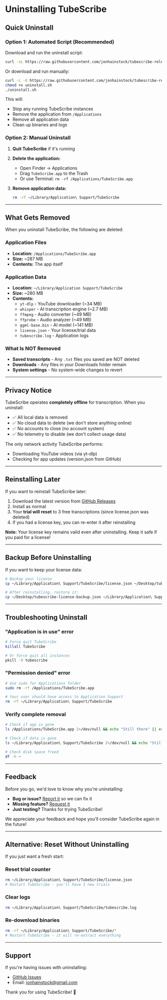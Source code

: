 # Uninstalling TubeScribe

## Quick Uninstall

### Option 1: Automated Script (Recommended)

Download and run the uninstall script:

```bash
curl -sL https://raw.githubusercontent.com/jonhainstock/tubescribe-releases/main/uninstall.sh | bash
```

Or download and run manually:

```bash
curl -L -O https://raw.githubusercontent.com/jonhainstock/tubescribe-releases/main/uninstall.sh
chmod +x uninstall.sh
./uninstall.sh
```

This will:
- Stop any running TubeScribe instances
- Remove the application from `/Applications`
- Remove all application data
- Clean up binaries and logs

### Option 2: Manual Uninstall

1. **Quit TubeScribe** if it's running
2. **Delete the application:**
   - Open Finder → Applications
   - Drag `TubeScribe.app` to the Trash
   - Or use Terminal: `rm -rf /Applications/TubeScribe.app`

3. **Remove application data:**
   ```bash
   rm -rf ~/Library/Application\ Support/TubeScribe
   ```

---

## What Gets Removed

When you uninstall TubeScribe, the following are deleted:

### Application Files
- **Location:** `/Applications/TubeScribe.app`
- **Size:** ~287 MB
- **Contents:** The app itself

### Application Data
- **Location:** `~/Library/Application Support/TubeScribe`
- **Size:** ~280 MB
- **Contents:**
  - `yt-dlp` - YouTube downloader (~34 MB)
  - `whisper` - AI transcription engine (~2.7 MB)
  - `ffmpeg` - Audio converter (~49 MB)
  - `ffprobe` - Audio analyzer (~49 MB)
  - `ggml-base.bin` - AI model (~141 MB)
  - `license.json` - Your license/trial data
  - `tubescribe.log` - Application logs

### What Is NOT Removed
- **Saved transcripts** - Any `.txt` files you saved are NOT deleted
- **Downloads** - Any files in your Downloads folder remain
- **System settings** - No system-wide changes to revert

---

## Privacy Notice

TubeScribe operates **completely offline** for transcription. When you uninstall:

- ✅ All local data is removed
- ✅ No cloud data to delete (we don't store anything online)
- ✅ No accounts to close (no account system)
- ✅ No telemetry to disable (we don't collect usage data)

The only network activity TubeScribe performs:
- Downloading YouTube videos (via yt-dlp)
- Checking for app updates (version.json from GitHub)

---

## Reinstalling Later

If you want to reinstall TubeScribe later:

1. Download the latest version from [GitHub Releases](https://github.com/jonhainstock/tubescribe-releases/releases/latest)
2. Install as normal
3. Your **trial will reset** to 3 free transcriptions (since license.json was deleted)
4. If you had a license key, you can re-enter it after reinstalling

**Note:** Your license key remains valid even after uninstalling. Keep it safe if you paid for a license!

---

## Backup Before Uninstalling

If you want to keep your license data:

```bash
# Backup your license
cp ~/Library/Application\ Support/TubeScribe/license.json ~/Desktop/tubescribe-license-backup.json

# After reinstalling, restore it:
cp ~/Desktop/tubescribe-license-backup.json ~/Library/Application\ Support/TubeScribe/license.json
```

---

## Troubleshooting Uninstall

### "Application is in use" error

```bash
# Force quit TubeScribe
killall TubeScribe

# Or force quit all instances
pkill -9 tubescribe
```

### "Permission denied" error

```bash
# Use sudo for Applications folder
sudo rm -rf /Applications/TubeScribe.app

# Your user should have access to Application Support
rm -rf ~/Library/Application\ Support/TubeScribe
```

### Verify complete removal

```bash
# Check if app is gone
ls /Applications/TubeScribe.app 2>/dev/null && echo "Still there" || echo "Removed"

# Check if data is gone
ls ~/Library/Application\ Support/TubeScribe 2>/dev/null && echo "Still there" || echo "Removed"

# Check disk space freed
df -h ~
```

---

## Feedback

Before you go, we'd love to know why you're uninstalling:

- **Bug or issue?** [Report it](https://github.com/jonhainstock/tubescribe-releases/issues) so we can fix it
- **Missing feature?** [Request it](https://github.com/jonhainstock/tubescribe-releases/issues/new)
- **Just testing?** Thanks for trying TubeScribe!

We appreciate your feedback and hope you'll consider TubeScribe again in the future!

---

## Alternative: Reset Without Uninstalling

If you just want a fresh start:

### Reset trial counter
```bash
rm ~/Library/Application\ Support/TubeScribe/license.json
# Restart TubeScribe - you'll have 3 new trials
```

### Clear logs
```bash
rm ~/Library/Application\ Support/TubeScribe/tubescribe.log
```

### Re-download binaries
```bash
rm -rf ~/Library/Application\ Support/TubeScribe/*
# Restart TubeScribe - it will re-extract everything
```

---

## Support

If you're having issues with uninstalling:
- [GitHub Issues](https://github.com/jonhainstock/tubescribe-releases/issues)
- Email: jonhainstock@gmail.com

Thank you for using TubeScribe! 🎉
